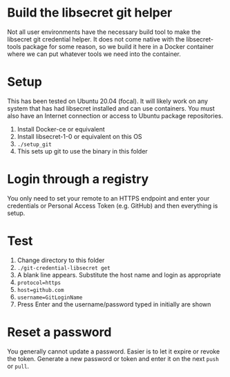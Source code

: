# Build the libsecret git helper

Not all user environments have the necessary build tool to
make the libsecret git credential helper.  It does not come native
with the libsecret-tools package for some reason, so we build it
here in a Docker container where we can put whatever tools we need
into the container.

# Setup
This has been tested on Ubuntu 20.04 (focal).  It will likely
work on any system that has had libsecret installed and can
use containers.  You must also have an Internet connection or
access to Ubuntu package repositories.

1. Install Docker-ce or equivalent
2. Install libsecret-1-0 or equivalent on this OS
3. `./setup_git`
4. This sets up git to use the binary in this folder

# Login through a registry
You only need to set your remote to an HTTPS endpoint and
enter your credentials or Personal Access Token (e.g. GitHub)
and then everything is setup.

# Test
1. Change directory to this folder
2. `./git-credential-libsecret get`
3. A blank line appears.  Substitute the host name and login as appropriate
4. `protocol=https`
5. `host=github.com`
6. `username=GitLoginName`
7. Press Enter and the username/password typed in initially are shown

# Reset a password
You generally cannot update a password.  Easier is to let it expire or
revoke the token.  Generate a new password or token and enter it on the
next `push` or `pull`.

